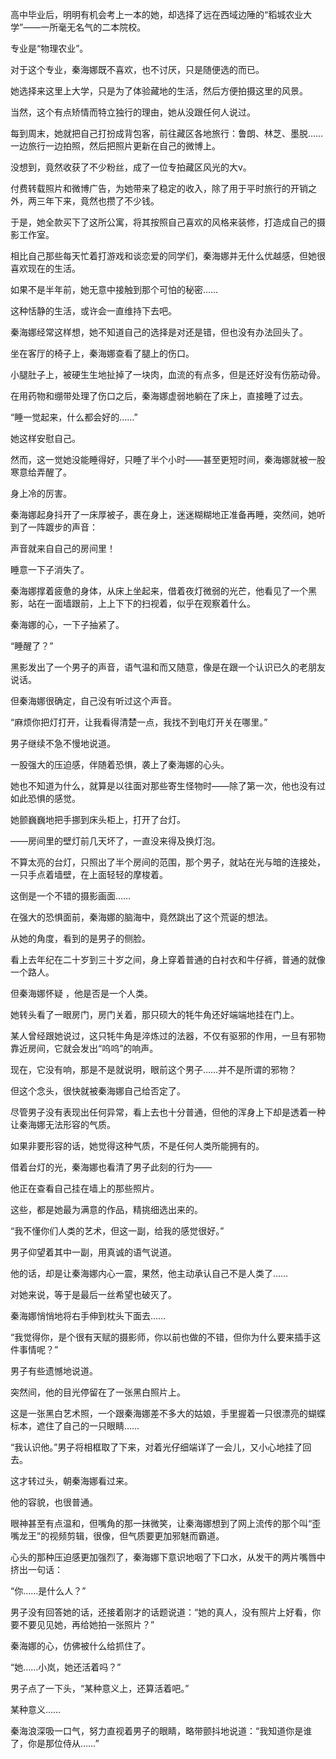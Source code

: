 高中毕业后，明明有机会考上一本的她，却选择了远在西域边陲的“稻城农业大学”——一所毫无名气的二本院校。

专业是“物理农业”。

对于这个专业，秦海娜既不喜欢，也不讨厌，只是随便选的而已。

她选择来这里上大学，只是为了体验藏地的生活，然后方便拍摄这里的风景。

当然，这个有点矫情而特立独行的理由，她从没跟任何人说过。

每到周末，她就把自己打扮成背包客，前往藏区各地旅行：鲁朗、林芝、墨脱……一边旅行一边拍照，然后把照片更新在自己的微博上。

没想到，竟然收获了不少粉丝，成了一位专拍藏区风光的大v。

付费转载照片和微博广告，为她带来了稳定的收入，除了用于平时旅行的开销之外，两三年下来，竟然也攒了不少钱。

于是，她全款买下了这所公寓，将其按照自己喜欢的风格来装修，打造成自己的摄影工作室。

相比自己那些每天忙着打游戏和谈恋爱的同学们，秦海娜并无什么优越感，但她很喜欢现在的生活。

如果不是半年前，她无意中接触到那个可怕的秘密……

这种恬静的生活，或许会一直维持下去吧。

秦海娜经常这样想，她不知道自己的选择是对还是错，但也没有办法回头了。

坐在客厅的椅子上，秦海娜查看了腿上的伤口。

小腿肚子上，被硬生生地扯掉了一块肉，血流的有点多，但是还好没有伤筋动骨。

在用药物和绷带处理了伤口之后，秦海娜虚弱地躺在了床上，直接睡了过去。

“睡一觉起来，什么都会好的……”

她这样安慰自己。

然而，这一觉她没能睡得好，只睡了半个小时——甚至更短时间，秦海娜就被一股寒意给弄醒了。

身上冷的厉害。

秦海娜起身抖开了一床厚被子，裹在身上，迷迷糊糊地正准备再睡，突然间，她听到了一阵踱步的声音：

声音就来自自己的房间里！

睡意一下子消失了。

秦海娜撑着疲惫的身体，从床上坐起来，借着夜灯微弱的光芒，他看见了一个黑影，站在一面墙跟前，上上下下的扫视着，似乎在观察着什么。

秦海娜的心，一下子抽紧了。

“睡醒了？”

黑影发出了一个男子的声音，语气温和而又随意，像是在跟一个认识已久的老朋友说话。

但秦海娜很确定，自己没有听过这个声音。

“麻烦你把灯打开，让我看得清楚一点，我找不到电灯开关在哪里。”

男子继续不急不慢地说道。

一股强大的压迫感，伴随着恐惧，袭上了秦海娜的心头。

她也不知道为什么，就算是以往面对那些寄生怪物时——除了第一次，他也没有过如此恐惧的感觉。

她颤巍巍地把手挪到床头柜上，打开了台灯。

——房间里的壁灯前几天坏了，一直没来得及换灯泡。

不算太亮的台灯，只照出了半个房间的范围，那个男子，就站在光与暗的连接处，一只手点着墙壁，在上面轻轻的摩梭着。

这倒是一个不错的摄影画面……

在强大的恐惧面前，秦海娜的脑海中，竟然跳出了这个荒诞的想法。

从她的角度，看到的是男子的侧脸。

看上去年纪在二十岁到三十岁之间，身上穿着普通的白衬衣和牛仔裤，普通的就像一个路人。

但秦海娜怀疑 ，他是否是一个人类。

她转头看了一眼房门，房门关着，那只硕大的牦牛角还好端端地挂在门上。

某人曾经跟她说过，这只牦牛角是淬炼过的法器，不仅有驱邪的作用，一旦有邪物靠近房间，它就会发出“呜呜”的响声。

现在，它没有响，那是不是就说明，眼前这个男子……并不是所谓的邪物？

但这个念头，很快就被秦海娜自己给否定了。

尽管男子没有表现出任何异常，看上去也十分普通，但他的浑身上下却是透着一种让秦海娜无法形容的气质。

如果非要形容的话，她觉得这种气质，不是任何人类所能拥有的。

借着台灯的光，秦海娜也看清了男子此刻的行为——

他正在查看自己挂在墙上的那些照片。

这些，都是她最为满意的作品，精挑细选出来的。

“我不懂你们人类的艺术，但这一副，给我的感觉很好。”

男子仰望着其中一副，用真诚的语气说道。

他的话，却是让秦海娜内心一震，果然，他主动承认自己不是人类了……

对她来说，等于是最后一丝希望也破灭了。

秦海娜悄悄地将右手伸到枕头下面去……

“我觉得你，是个很有天赋的摄影师，你以前也做的不错，但你为什么要来插手这件事情呢？”

男子有些遗憾地说道。

突然间，他的目光停留在了一张黑白照片上。

这是一张黑白艺术照，一个跟秦海娜差不多大的姑娘，手里握着一只很漂亮的蝴蝶标本，遮住了自己的一只眼睛……

“我认识他。”男子将相框取了下来，对着光仔细端详了一会儿，又小心地挂了回去。

这才转过头，朝秦海娜看过来。

他的容貌，也很普通。

眼神甚至有点温和，但嘴角的那一抹微笑，让秦海娜想到了网上流传的那个叫“歪嘴龙王”的视频剪辑，很像，但气质要更加邪魅而霸道。

心头的那种压迫感更加强烈了，秦海娜下意识地咽了下口水，从发干的两片嘴唇中挤出一句话：

“你……是什么人？”

男子没有回答她的话，还接着刚才的话题说道：“她的真人，没有照片上好看，你要不要见见她，再给她拍一张照片？”

秦海娜的心，仿佛被什么给抓住了。

“她……小岚，她还活着吗？”

男子点了一下头，“某种意义上，还算活着吧。”

某种意义……

秦海浪深吸一口气，努力直视着男子的眼睛，略带颤抖地说道：“我知道你是谁了，你是那位侍从……”
